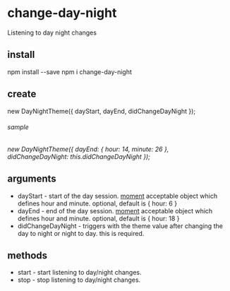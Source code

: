 # change-day-night
Listening to day night changes


## install
npm install --save npm i change-day-night

## create
new DayNightTheme({ dayStart, dayEnd, didChangeDayNight });
###### sample
*new DayNightTheme({ dayEnd: { hour: 14, minute: 26 }, didChangeDayNight: this.didChangeDayNight });*

## arguments
- dayStart - start of the day session. [moment](https://momentjs.com/) acceptable object which defines hour and minute. optional, default is { hour: 6 }
- dayEnd - end of the day session. [moment](https://momentjs.com/) acceptable object which defines hour and minute. optional, default is { hour: 18 }
- didChangeDayNight - triggers with the theme value after changing the day to night or night to day. this is required.

## methods
- start - start listening to day/night changes.
- stop - stop listening to day/night changes.
